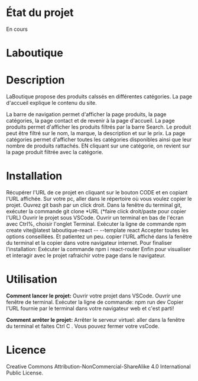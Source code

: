 # État du projet 
En cours

# Laboutique

# Description

LaBoutique propose des produits calssés en différentes catégories.
La page d'accueil explique le contenu du site.

La barre de navigation permet d'afficher la page produits, la page catégories, la page contact et de revenir à la page d'accueil.
La page produits permet d'afficher les produits filtrés par la barre Search. Le produit peut être filtré sur le nom, la marque, la description et sur le prix.
La page catégories permet d'afficher toutes les catégories disponibles ainsi que leur nombre de produits rattachés. EN cliquant sur une catégorie, on revient sur la page produit filtrée avec la catégorie.

# Installation
Récupérer l'URL de ce projet en cliquant sur le bouton CODE et en copiant l'URL affichée.
Sur votre pc, aller dans le répertoire où vous voulez copier le projet.
Ouvrez git bash par un click droit.
Dans la fenêtre du terminal git, exécuter la commande git clone *URL (*faire click droit/paste pour copier l'URL)
Ouvrir le projet sous VSCode.
Ouvrir un terminal en bas de l'écran avec Ctrl%, choisir l'onglet Terminal.
Exécuter la ligne de commande 
npm create vite@latest laboutique-react -- --template react
Accepter toutes les options conseillées. Et patientez un peu.
copier l'URL affiché dans la fenêtre du terminal et la copier dans votre navigateur internet.
Pour finaliser l'installation:
Exécuter la commande
npm i react-router
Enfin pour visualiser et interagir avec le projet 
rafraichir votre page dans le navigateur.


# Utilisation
**Comment lancer le projet:**
Ouvrir votre projet dans VSCode.
Ouvrir une fenêtre de terminal.
Exécuter la ligne de commande:
npm run dev
Copier l'URL fournie par le terminal dans votre navigateur web et c'est parti!


**Comment arrêter le projet:**
Arrêter le serveur virtuel: aller dans la fenêtre du terminal et faites Ctrl C .
Vous pouvez fermer votre vsCode.

# Licence

Creative Commons Attribution-NonCommercial-ShareAlike 4.0 International Public License.




